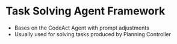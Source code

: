 # Task Solving Agent Framework
- Bases on the CodeAct Agent with prompt adjustments
- Usually used for solving tasks produced by Planning Controller
